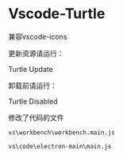 # Vscode-Turtle

兼容vscode-icons

更新资源请运行：

Turtle Update

卸载前请运行：

Turtle Disabled

修改了代码的文件

`vs\workbench\workbench.main.js`

`vs\code\electron-main\main.js`